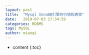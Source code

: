 ```yaml
---
layout: post
title:  "Mysql InnoDB引擎的行锁和表锁"
date:   2019-07-03 17:34:59
categories: RDBMS
tags: MySQL
author: miaoqi
---
```


* content
{:toc} 
# 
